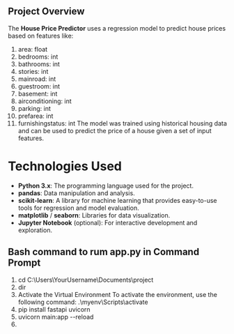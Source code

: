 ## Project Overview

The **House Price Predictor** uses a regression model to predict house prices based on features like:
  1.  area: float
  2.  bedrooms: int
  3.  bathrooms: int
  4.  stories: int
  5.  mainroad: int
  6.  guestroom: int
  7.  basement: int
  8.  airconditioning: int
  9.  parking: int
  10.  prefarea: int
  11.  furnishingstatus: int
The model was trained using historical housing data and can be used to predict the price of a house given a set of input features.
# Technologies Used

- **Python 3.x**: The programming language used for the project.
- **pandas**: Data manipulation and analysis.
- **scikit-learn**: A library for machine learning that provides easy-to-use tools for regression and model evaluation.
- **matplotlib** / **seaborn**: Libraries for data visualization.
- **Jupyter Notebook** (optional): For interactive development and exploration.

 ## Bash command to rum app.py in Command Prompt
  1. cd C:\Users\YourUsername\Documents\project
  2. dir
  3. Activate the Virtual Environment
  To activate the environment, use the following command:
    .\myenv\Scripts\activate
  4. pip install fastapi uvicorn
  5. uvicorn main:app --reload
  6. 

